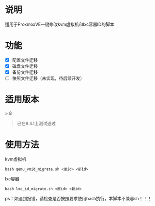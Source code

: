 # 说明

适用于ProxmoxVE一键修改kvm虚拟机和lxc容器ID的脚本

# 功能

 - [x] 配置文件迁移
 - [x] 磁盘文件迁移
 - [x] 备份文件迁移
 - [ ] 快照文件迁移（未实现，待后续开发）

# 适用版本

\> 8

>已在8.4.1上测试通过

# 使用方法

kvm虚拟机

```
bash qemu_vmid_migrate.sh <原id> <新id>
```
lxc容器
```
bash lxc_id_migrate.sh <原id> <新id>
```

ps：如遇到报错，请检查是否按照要求使用bash执行，本脚本不兼容sh！！！
